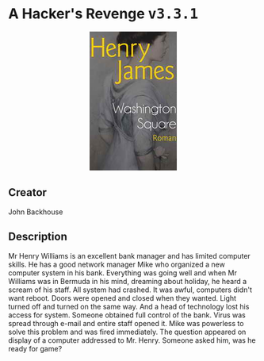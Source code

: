 
# A Hacker's Revenge <kbd>v3.3.1</kbd>

<center>
  <img src="./cover-1024.jpg"/>
</center>

## Creator
John Backhouse

## Description
Mr Henry Williams is an excellent bank manager and has limited computer skills. He has a good network manager Mike who organized a new computer system in his bank. Everything was going well and when Mr Williams was in Bermuda in his mind, dreaming about holiday, he heard a scream of his staff. All system had crashed. It was awful, computers didn't want reboot. Doors were opened and closed when they wanted. Light turned off and turned on the same way. And a head of technology lost his access for system. Someone obtained full control of the bank. Virus was spread through e-mail and entire staff opened it. Mike was powerless to solve this problem and was fired immediately. The question appeared on display of a computer addressed to Mr. Henry. Someone asked him, was he ready for game?
